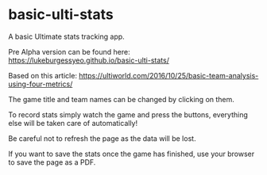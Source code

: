 # basic-ulti-stats
A basic Ultimate stats tracking app.


Pre Alpha version can be found here: https://lukeburgessyeo.github.io/basic-ulti-stats/

Based on this article: https://ultiworld.com/2016/10/25/basic-team-analysis-using-four-metrics/

The game title and team names can be changed by clicking on them.

To record stats simply watch the game and press the buttons, everything else will be taken care of automatically!

Be careful not to refresh the page as the data will be lost.

If you want to save the stats once the game has finished, use your browser to save the page as a PDF.
